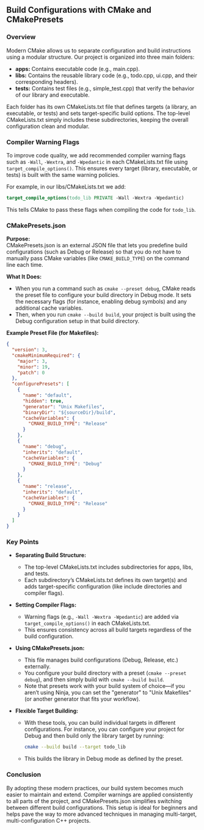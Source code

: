 ## Build Configurations with CMake and CMakePresets

### Overview

Modern CMake allows us to separate configuration and build instructions using a modular structure. Our project is organized into three main folders:
- **apps:** Contains executable code (e.g., main.cpp).
- **libs:** Contains the reusable library code (e.g., todo.cpp, ui.cpp, and their corresponding headers).
- **tests:** Contains test files (e.g., simple_test.cpp) that verify the behavior of our library and executable.

Each folder has its own CMakeLists.txt file that defines targets (a library, an executable, or tests) and sets target-specific build options. The top-level CMakeLists.txt simply includes these subdirectories, keeping the overall configuration clean and modular.

### Compiler Warning Flags

To improve code quality, we add recommended compiler warning flags such as `-Wall`, `-Wextra`, and `-Wpedantic` in each CMakeLists.txt file using `target_compile_options()`. This ensures every target (library, executable, or tests) is built with the same warning policies.

For example, in our libs/CMakeLists.txt we add:
```cmake
target_compile_options(todo_lib PRIVATE -Wall -Wextra -Wpedantic)
```
This tells CMake to pass these flags when compiling the code for `todo_lib`.

### CMakePresets.json

**Purpose:**  
CMakePresets.json is an external JSON file that lets you predefine build configurations (such as Debug or Release) so that you do not have to manually pass CMake variables (like `CMAKE_BUILD_TYPE`) on the command line each time.

**What It Does:**  
- When you run a command such as `cmake --preset debug`, CMake reads the preset file to configure your build directory in Debug mode. It sets the necessary flags (for instance, enabling debug symbols) and any additional cache variables.
- Then, when you run `cmake --build build`, your project is built using the Debug configuration setup in that build directory.

**Example Preset File (for Makefiles):**
```json
{
  "version": 3,
  "cmakeMinimumRequired": {
    "major": 3,
    "minor": 19,
    "patch": 0
  },
  "configurePresets": [
    {
      "name": "default",
      "hidden": true,
      "generator": "Unix Makefiles",
      "binaryDir": "${sourceDir}/build",
      "cacheVariables": {
        "CMAKE_BUILD_TYPE": "Release"
      }
    },
    {
      "name": "debug",
      "inherits": "default",
      "cacheVariables": {
        "CMAKE_BUILD_TYPE": "Debug"
      }
    },
    {
      "name": "release",
      "inherits": "default",
      "cacheVariables": {
        "CMAKE_BUILD_TYPE": "Release"
      }
    }
  ]
}
```

### Key Points

- **Separating Build Structure:**  
  - The top-level CMakeLists.txt includes subdirectories for apps, libs, and tests.
  - Each subdirectory’s CMakeLists.txt defines its own target(s) and adds target-specific configuration (like include directories and compiler flags).

- **Setting Compiler Flags:**  
  - Warning flags (e.g., `-Wall -Wextra -Wpedantic`) are added via `target_compile_options()` in each CMakeLists.txt.
  - This ensures consistency across all build targets regardless of the build configuration.

- **Using CMakePresets.json:**  
  - This file manages build configurations (Debug, Release, etc.) externally.
  - You configure your build directory with a preset (`cmake --preset debug`), and then simply build with `cmake --build build`.
  - Note that presets work with your build system of choice—if you aren’t using Ninja, you can set the "generator" to "Unix Makefiles" (or another generator that fits your workflow).

- **Flexible Target Building:**  
  - With these tools, you can build individual targets in different configurations. For instance, you can configure your project for Debug and then build only the library target by running:
    ```bash
    cmake --build build --target todo_lib
    ```
  - This builds the library in Debug mode as defined by the preset.

### Conclusion

By adopting these modern practices, our build system becomes much easier to maintain and extend. Compiler warnings are applied consistently to all parts of the project, and CMakePresets.json simplifies switching between different build configurations. This setup is ideal for beginners and helps pave the way to more advanced techniques in managing multi-target, multi-configuration C++ projects.

